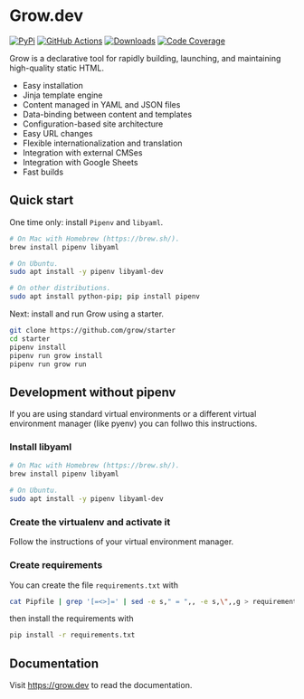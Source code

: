 # Grow.dev

[![PyPi](https://img.shields.io/pypi/v/grow.svg)](https://pypi.python.org/pypi/grow)
[![GitHub Actions][github-image]][github-url]
[![Downloads](https://img.shields.io/github/downloads/grow/grow/total.svg)](https://github.com/grow/grow/releases)
[![Code Coverage](https://codecov.io/gh/grow/grow/branch/master/graph/badge.svg)](https://codecov.io/gh/grow/grow)

Grow is a declarative tool for rapidly building, launching, and maintaining high-quality static HTML.

- Easy installation
- Jinja template engine
- Content managed in YAML and JSON files
- Data-binding between content and templates
- Configuration-based site architecture
- Easy URL changes
- Flexible internationalization and translation
- Integration with external CMSes
- Integration with Google Sheets
- Fast builds

## Quick start

One time only: install `Pipenv` and `libyaml`.

```bash
# On Mac with Homebrew (https://brew.sh/).
brew install pipenv libyaml

# On Ubuntu.
sudo apt install -y pipenv libyaml-dev

# On other distributions.
sudo apt install python-pip; pip install pipenv
```

Next: install and run Grow using a starter.

```bash
git clone https://github.com/grow/starter
cd starter
pipenv install
pipenv run grow install
pipenv run grow run
```

## Development without pipenv

If you are using standard virtual environments or a different virtual environment manager (like pyenv) you can follwo this instructions.

### Install libyaml

```bash
# On Mac with Homebrew (https://brew.sh/).
brew install pipenv libyaml

# On Ubuntu.
sudo apt install -y pipenv libyaml-dev
```

### Create the virtualenv and activate it

Follow the instructions of your virtual environment manager.

### Create requirements

You can create the file `requirements.txt` with

```bash
cat Pipfile | grep '[=<>]=' | sed -e s," = ",, -e s,\",,g > requirements.txt
```

then install the requirements with

```bash
pip install -r requirements.txt
```

## Documentation

Visit https://grow.dev to read the documentation.

[github-image]: https://github.com/grow/grow/workflows/Test/badge.svg
[github-url]: https://github.com/grow/grow/actions
